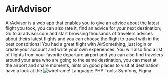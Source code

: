 # AirAdvisor
AirAdvisor is a web app that enables you to give an advice about the latest flight you took, you can also rate it, find an advice for your next destination;
Go to airadvisor.com and start browsing thousands of travelers advices about theirs latest flights and you can choose the flight to travel with in the best consditions!
You had a great flight with AirSomething, just login or create your account and write your own experiences.
You will also find a list of flights from your favorite departure airport and you can also find travelers around your area who are going to the same destination, you can meet at the airport and share moments, hints on good places to visit at destination!
have a look at the ![wireframe](https://www.figma.com/file/AG6qETWpHUZyuynNHOYRLu/AIRADVISOR)!
Language: PHP
Tools: Symfony, Figma
